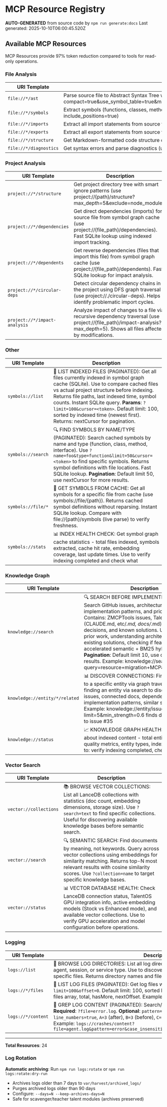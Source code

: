 # MCP Resource Registry

**AUTO-GENERATED** from source code by `npm run generate:docs`
Last generated: 2025-10-10T06:00:45.520Z

## Available MCP Resources

MCP Resources provide 97% token reduction compared to tools for read-only operations.

### File Analysis

| URI Template | Description |
|--------------|-------------|
| `file://*/ast` | Parse source file to Abstract Syntax Tree with token optimization (use file://{path}/ast?compact=true&use_symbol_table=true&max_depth=3&include_semantic_hash=false&omit_redundant_text=true) |
| `file://*/symbols` | Extract symbols (functions, classes, methods, interfaces) from source file (use file://{path}/symbols?include_positions=true) |
| `file://*/imports` | Extract all import statements from source file (use file://{path}/imports) |
| `file://*/exports` | Extract all export statements from source file (use file://{path}/exports) |
| `file://*/structure` | Get Markdown-formatted code structure outline (use file://{path}/structure) |
| `file://*/diagnostics` | Get syntax errors and parse diagnostics (use file://{path}/diagnostics) |

### Project Analysis

| URI Template | Description |
|--------------|-------------|
| `project://*/structure` | Get project directory tree with smart ignore patterns (use project://{path}/structure?max_depth=5&exclude=node_modules) |
| `project://*/dependencies` | Get direct dependencies (imports) for a source file from symbol graph cache (use project://{file_path}/dependencies). Fast SQLite lookup using indexed import tracking. |
| `project://*/dependents` | Get reverse dependencies (files that import this file) from symbol graph cache (use project://{file_path}/dependents). Fast SQLite lookup for impact analysis. |
| `project://*/circular-deps` | Detect circular dependency chains in the project using DFS graph traversal (use project://./circular-deps). Helps identify problematic import cycles. |
| `project://*/impact-analysis` | Analyze impact of changes to a file via recursive dependency traversal (use project://{file_path}/impact-analysis?max_depth=5). Shows all files affected by modifications. |

### Other

| URI Template | Description |
|--------------|-------------|
| `symbols://list` | 📂 LIST INDEXED FILES (PAGINATED): Get all files currently indexed in symbol graph cache (SQLite). Use to compare cached files vs actual project structure before indexing. Returns file paths, last indexed time, symbol counts. Instant SQLite query. **Params**: `?limit=100&cursor=<token>`. Default limit: 100, sorted by indexed time (newest first). Returns: nextCursor for pagination. |
| `symbols://search` | 🔍 FIND SYMBOLS BY NAME/TYPE (PAGINATED): Search cached symbols by name and type (function, class, method, interface). Use `?name=foo&type=function&limit=50&cursor=<token>` to find specific symbols. Returns symbol definitions with file locations. Fast SQLite lookup. **Pagination**: Default limit 50, use nextCursor for more results. |
| `symbols://file/*` | 📄 GET SYMBOLS FROM CACHE: Get all symbols for a specific file from cache (use symbols://file/{path}). Returns cached symbol definitions without reparsing. Instant SQLite lookup. Compare with file://{path}/symbols (live parse) to verify freshness. |
| `symbols://stats` | 📊 INDEX HEALTH CHECK: Get symbol graph cache statistics - total files indexed, symbols extracted, cache hit rate, embedding coverage, last update times. Use to verify indexing completed and check what |

### Knowledge Graph

| URI Template | Description |
|--------------|-------------|
| `knowledge://search` | 🔍 SEARCH BEFORE IMPLEMENTING (PAGINATED): Search GitHub issues, architecture docs, implementation patterns, and prior solutions. Contains: ZMCPTools issues, TalentOS architecture (CLAUDE.md, etc/*.md, docs/*.md), design decisions, and known solutions. Use for: finding prior work, understanding architecture, discovering existing solutions, checking if feature exists. GPU-accelerated semantic + BM25 hybrid search. **Pagination**: Default limit 10, use cursor for more results. Example: knowledge://search?query=resource+migration+MCP&limit=10&cursor=<token> |
| `knowledge://entity/*/related` | 📊 DISCOVER CONNECTIONS: Find entities related to a specific entity via graph traversal. Use after finding an entity via search to discover: related issues, connected docs, dependency chains, implementation patterns, similar solutions. Example: knowledge://entity/issue-35/related?limit=5&min_strength=0.6 finds docs/issues related to issue #35 |
| `knowledge://status` | 📈 KNOWLEDGE GRAPH HEALTH: Get statistics about indexed content - total entities, relationships, quality metrics, entity types, index freshness. Use to: verify indexing completed, check what |

### Vector Search

| URI Template | Description |
|--------------|-------------|
| `vector://collections` | 📚 BROWSE VECTOR COLLECTIONS: List all LanceDB collections with statistics (doc count, embedding dimensions, storage size). Use `?search=text` to find specific collections. Useful for discovering available knowledge bases before semantic search. |
| `vector://search` | 🔍 SEMANTIC SEARCH: Find documents by meaning, not keywords. Query across vector collections using embeddings for similarity matching. Returns top-N most relevant results with cosine similarity scores. Use `?collection=name` to target specific knowledge bases. |
| `vector://status` | 📊 VECTOR DATABASE HEALTH: Check LanceDB connection status, TalentOS GPU integration info, active embedding models (Stock vs Enhanced mode), and available vector collections. Use to verify GPU acceleration and model configuration before operations. |

### Logging

| URI Template | Description |
|--------------|-------------|
| `logs://list` | 📂 BROWSE LOG DIRECTORIES: List all log directories in ~/.mcptools/logs/ organized by agent, session, or service type. Use to discover available logs before drilling down to specific files. Returns directory names and file counts. |
| `logs://*/files` | 📄 LIST LOG FILES (PAGINATED): Get log files with pagination. **Params**: `?limit=100&offset=0`. Default limit: 100, sorted by modified time (newest first). Returns: files array, total, hasMore, nextOffset. Example: `logs://crashes/files?limit=50&offset=0` |
| `logs://*/content` | 📖 GREP LOG CONTENT (PAGINATED): Search/filter log content with regex + pagination. **Required**: `?file=error.log`. **Optional**: `pattern=CUDA` (regex), `case_insensitive=true`, `line_numbers=true`, `A=3` (after), `B=3` (before), `C=3` (context), `limit=1000`, `offset=0`. Example: `logs://crashes/content?file=agent.log&pattern=error&case_insensitive=true&line_numbers=true&C=2&limit=100` |

---

**Total Resources**: 24

### Log Rotation

**Automatic archiving**: Run `npm run logs:rotate` or `npm run logs:rotate:dry-run`
- Archives logs older than 7 days to `var/harvest/archived_logs/`
- Purges archived logs older than 90 days
- Configure: `--days=N --keep-archives-days=N`
- Safe for scavenger/teacher talent modules (archives preserved)

